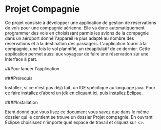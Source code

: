 # Projet Compagnie

Ce projet consiste à développer une application de gestion de réservations de vols pour une compagnie aérienne. Elle va donc automatiquement programmer des vols en choisissant parmis les avions de la compagnie dans un aéroport donné l'appareil le plus adapté au nombre des réservations et à la destination des passagers. 
L'application fourni à la compagnie, une fois le vol plannifié, un récapitulatif de ce dernier.
Cette application permet aussi aux voyageur de faire une réservation sur une interface à part.

##Pour lancer l'application

###Prérequis

Installez, si ce n'est pas déjà fait, un IDE spécifique au language java. Pour ce faire installez d'abord un jdk [en cliquant ici](https://www.oracle.com/technetwork/java/javase/downloads/jdk8-downloads-2133151.html), puis [installez Eclipse](https://www.eclipse.org/downloads/download.php?file=/oomph/epp/2019-03/R/eclipse-inst-linux64.tar.gz).

####Installation

Etant donné que vous lisez ce document vous savez que dans le même dossier qui le contient se trouve un dossier Projet compagnie.
En ouvrant Eclipse choisissez n'importe quel espace de travail et cliquez sur <<launch>>.




